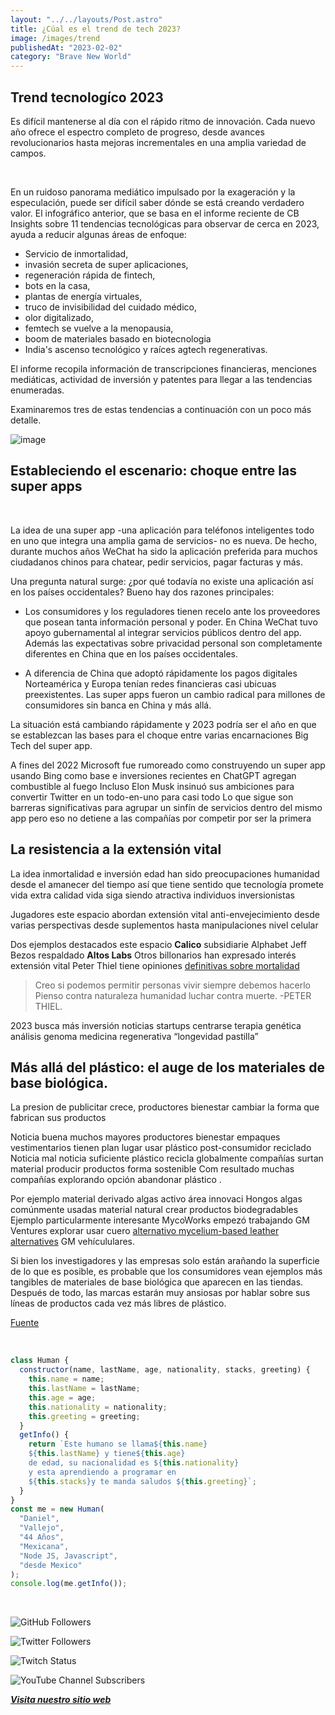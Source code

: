 ```yaml
---
layout: "../../layouts/Post.astro"
title: ¿Cúal es el trend de tech 2023?
image: /images/trend
publishedAt: "2023-02-02"
category: "Brave New World"
---
```


## Trend tecnologíco 2023

Es difícil mantenerse al día con el rápido ritmo de innovación. Cada nuevo año ofrece el espectro completo de progreso, desde avances revolucionarios hasta mejoras incrementales en una amplia variedad de campos.

<br>

En un ruidoso panorama mediático impulsado por la exageración y la especulación, puede ser difícil saber dónde se está creando verdadero valor. El infográfico anterior, que se basa en el informe reciente de CB Insights sobre 11 tendencias tecnológicas para observar de cerca en 2023, ayuda a reducir algunas áreas de enfoque:

- Servicio de inmortalidad,
- invasión secreta de super aplicaciones,
- regeneración rápida de fintech,
- bots en la casa,
- plantas de energía virtuales,
- truco de invisibilidad del cuidado médico,
- olor digitalizado,
- femtech se vuelve a la menopausia,
- boom de materiales basado en biotecnologia
- ​​India's ascenso tecnológico y raíces agtech regenerativas.

El informe recopila información de transcripciones financieras, menciones mediáticas, actividad de inversión y patentes para llegar a las tendencias enumeradas.

Examinaremos tres de estas tendencias a continuación con un poco más detalle.

![image](https://i.pinimg.com/564x/51/be/f2/51bef2dfe22eb8a52e9144828c795a7d.jpg)

## Estableciendo el escenario: choque entre las super apps

<br>

La idea de una super app -una aplicación para teléfonos inteligentes todo en uno que integra una amplia gama de servicios- no es nueva. De hecho, durante muchos años WeChat ha sido la aplicación preferida para muchos ciudadanos chinos para chatear, pedir servicios, pagar facturas y más.

Una pregunta natural surge: ¿por qué todavía no existe una aplicación así en los países occidentales? Bueno hay dos razones principales:

- Los consumidores y los reguladores tienen recelo ante los proveedores que posean tanta información personal y poder. En China WeChat tuvo apoyo gubernamental al integrar servicios públicos dentro del app. Además las expectativas sobre privacidad personal son completamente diferentes en China que en los países occidentales.

- A diferencia de China que adoptó rápidamente los pagos digitales Norteamérica y Europa tenían redes financieras casi ubicuas preexistentes. Las super apps fueron un cambio radical para millones de consumidores sin banca en China y más allá.

La situación está cambiando rápidamente y 2023 podría ser el año en que se establezcan las bases para el choque entre varias encarnaciones Big Tech del super app.

A fines del 2022 Microsoft fue rumoreado como construyendo un super app usando Bing como base e inversiones recientes en ChatGPT agregan combustible al fuego Incluso Elon Musk insinuó sus ambiciones para convertir Twitter en un todo-en-uno para casi todo Lo que sigue son barreras significativas para agrupar un sinfín de servicios dentro del mismo app pero eso no detiene a las compañías por competir por ser la primera

## La resistencia a la extensión vital

La idea inmortalidad e inversión edad han sido preocupaciones humanidad desde el amanecer del tiempo así que tiene sentido que tecnología promete vida extra calidad vida siga siendo atractiva individuos inversionistas

Jugadores este espacio abordan extensión vital anti-envejecimiento desde varias perspectivas desde suplementos hasta manipulaciones nivel celular

Dos ejemplos destacados este espacio **Calico** subsidiarie Alphabet Jeff Bezos respaldado **Altos Labs** Otros billonarios han expresado interés extensión vital Peter Thiel tiene opiniones [definitivas sobre mortalidad](https://www.fightaging.org/archives/2015/04/peter-thiel-on-longevity-research-and-the-defeat-of-aging/)

> Creo si podemos permitir personas vivir siempre debemos hacerlo Pienso contra naturaleza humanidad luchar contra muerte. -PETER THIEL.

2023 busca más inversión noticias startups centrarse terapia genética análisis genoma medicina regenerativa “longevidad pastilla”

## Más allá del plástico: el auge de los materiales de base biológica.

​La ​presion de publicitar crece, productores bienestar cambiar la forma que fabrican sus productos

Noticia buena muchos mayores productores bienestar empaques vestimentarios tienen plan lugar usar plástico post-consumidor reciclado Noticia mal noticia suficiente plástico recicla globalmente compañías surtan material producir productos forma sostenible Com resultado muchas compañías explorando opción abandonar plástico .

Por ejemplo material derivado algas activo área innovaci Hongos algas comúnmente usadas material natural crear productos biodegradables Ejemplo particularmente interesante MycoWorks empezó trabajando GM Ventures explorar usar cuero [alternativo mycelium-based leather alternatives](https://gmauthority.com/blog/2022/10/gm-ventures-invests-in-mycoworks-to-develop-fine-mycelium-sustainable-materials/) GM vehícululares.

Si bien los investigadores y las empresas solo están arañando la superficie de lo que es posible, es probable que los consumidores vean ejemplos más tangibles de materiales de base biológica que aparecen en las tiendas. Después de todo, las marcas estarán muy ansiosas por hablar sobre sus líneas de productos cada vez más libres de plástico.

[Fuente](https://www.visualcapitalist.com/)

<br/>

```js
class Human {
  constructor(name, lastName, age, nationality, stacks, greeting) {
    this.name = name;
    this.lastName = lastName;
    this.age = age;
    this.nationality = nationality;
    this.greeting = greeting;
  }
  getInfo() {
    return `Este humano se llama${this.name}
    ${this.lastName} y tiene${this.age}
    de edad, su nacionalidad es ${this.nationality}
    y esta aprendiendo a programar en 
    ${this.stacks}y te manda saludos ${this.greeting}`;
  }
}
const me = new Human(
  "Daniel",
  "Vallejo",
  "44 Años",
  "Mexicana",
  "Node JS, Javascript",
  "desde Mexico"
);
console.log(me.getInfo());
```

<br/>

![GitHub Followers](https://img.shields.io/github/followers/DanyVeneno?style=social)

![Twitter Followers](https://img.shields.io/twitter/follow/venenodigital?style=social)

![Twitch Status](https://img.shields.io/twitch/status/yehiibhii?style=social)

![YouTube Channel Subscribers](https://img.shields.io/youtube/channel/subscribers/UC8UhdMAKJX56O2PY8kzBIlw?style=social)

[**_Visita nuestro sitio web_**](https://juanitovenenoestudio.netlify.app/)
